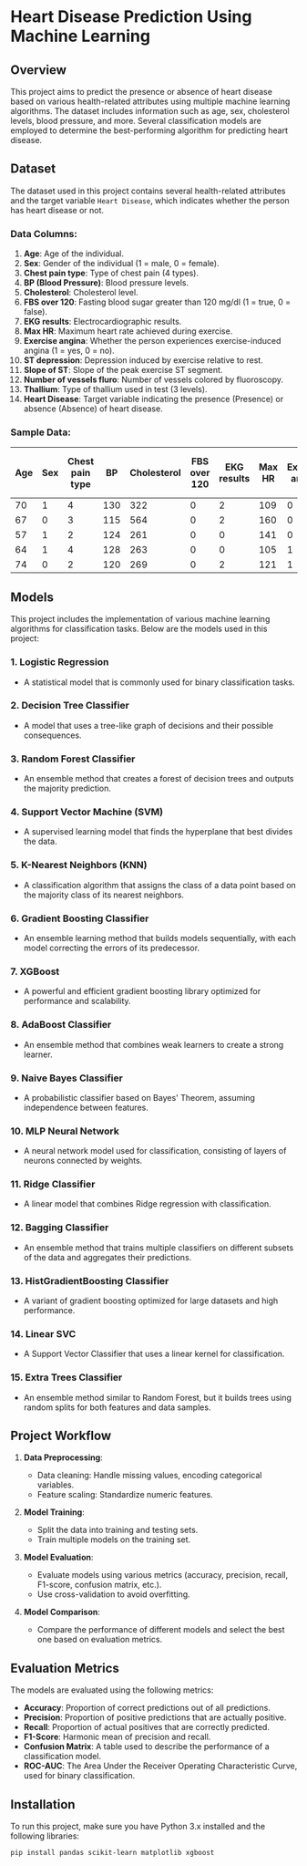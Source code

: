 # Heart Disease Prediction Using Machine Learning

## Overview

This project aims to predict the presence or absence of heart disease based on various health-related attributes using multiple machine learning algorithms. The dataset includes information such as age, sex, cholesterol levels, blood pressure, and more. Several classification models are employed to determine the best-performing algorithm for predicting heart disease.

## Dataset

The dataset used in this project contains several health-related attributes and the target variable `Heart Disease`, which indicates whether the person has heart disease or not.

### Data Columns:
1. **Age**: Age of the individual.
2. **Sex**: Gender of the individual (1 = male, 0 = female).
3. **Chest pain type**: Type of chest pain (4 types).
4. **BP (Blood Pressure)**: Blood pressure levels.
5. **Cholesterol**: Cholesterol level.
6. **FBS over 120**: Fasting blood sugar greater than 120 mg/dl (1 = true, 0 = false).
7. **EKG results**: Electrocardiographic results.
8. **Max HR**: Maximum heart rate achieved during exercise.
9. **Exercise angina**: Whether the person experiences exercise-induced angina (1 = yes, 0 = no).
10. **ST depression**: Depression induced by exercise relative to rest.
11. **Slope of ST**: Slope of the peak exercise ST segment.
12. **Number of vessels fluro**: Number of vessels colored by fluoroscopy.
13. **Thallium**: Type of thallium used in test (3 levels).
14. **Heart Disease**: Target variable indicating the presence (Presence) or absence (Absence) of heart disease.

### Sample Data:
| Age | Sex | Chest pain type | BP  | Cholesterol | FBS over 120 | EKG results | Max HR | Exercise angina | ST depression | Slope of ST | Number of vessels fluro | Thallium | Heart Disease |
|-----|-----|-----------------|-----|-------------|--------------|-------------|--------|-----------------|---------------|-------------|-------------------------|----------|---------------|
| 70  | 1   | 4               | 130 | 322         | 0            | 2           | 109    | 0               | 2.4           | 2           | 3                       | 3        | Presence      |
| 67  | 0   | 3               | 115 | 564         | 0            | 2           | 160    | 0               | 1.6           | 2           | 0                       | 7        | Absence       |
| 57  | 1   | 2               | 124 | 261         | 0            | 0           | 141    | 0               | 0.3           | 1           | 0                       | 7        | Presence      |
| 64  | 1   | 4               | 128 | 263         | 0            | 0           | 105    | 1               | 0.2           | 2           | 1                       | 7        | Absence       |
| 74  | 0   | 2               | 120 | 269         | 0            | 2           | 121    | 1               | 0.2           | 1           | 1                       | 3        | Absence       |

## Models

This project includes the implementation of various machine learning algorithms for classification tasks. Below are the models used in this project:

### 1. **Logistic Regression**
   - A statistical model that is commonly used for binary classification tasks.
   
### 2. **Decision Tree Classifier**
   - A model that uses a tree-like graph of decisions and their possible consequences.

### 3. **Random Forest Classifier**
   - An ensemble method that creates a forest of decision trees and outputs the majority prediction.

### 4. **Support Vector Machine (SVM)**
   - A supervised learning model that finds the hyperplane that best divides the data.

### 5. **K-Nearest Neighbors (KNN)**
   - A classification algorithm that assigns the class of a data point based on the majority class of its nearest neighbors.

### 6. **Gradient Boosting Classifier**
   - An ensemble learning method that builds models sequentially, with each model correcting the errors of its predecessor.

### 7. **XGBoost**
   - A powerful and efficient gradient boosting library optimized for performance and scalability.

### 8. **AdaBoost Classifier**
   - An ensemble method that combines weak learners to create a strong learner.

### 9. **Naive Bayes Classifier**
   - A probabilistic classifier based on Bayes' Theorem, assuming independence between features.

### 10. **MLP Neural Network**
   - A neural network model used for classification, consisting of layers of neurons connected by weights.

### 11. **Ridge Classifier**
   - A linear model that combines Ridge regression with classification.

### 12. **Bagging Classifier**
   - An ensemble method that trains multiple classifiers on different subsets of the data and aggregates their predictions.

### 13. **HistGradientBoosting Classifier**
   - A variant of gradient boosting optimized for large datasets and high performance.

### 14. **Linear SVC**
   - A Support Vector Classifier that uses a linear kernel for classification.

### 15. **Extra Trees Classifier**
   - An ensemble method similar to Random Forest, but it builds trees using random splits for both features and data samples.

## Project Workflow

1. **Data Preprocessing**: 
   - Data cleaning: Handle missing values, encoding categorical variables.
   - Feature scaling: Standardize numeric features.

2. **Model Training**:
   - Split the data into training and testing sets.
   - Train multiple models on the training set.

3. **Model Evaluation**:
   - Evaluate models using various metrics (accuracy, precision, recall, F1-score, confusion matrix, etc.).
   - Use cross-validation to avoid overfitting.

4. **Model Comparison**:
   - Compare the performance of different models and select the best one based on evaluation metrics.

## Evaluation Metrics

The models are evaluated using the following metrics:
- **Accuracy**: Proportion of correct predictions out of all predictions.
- **Precision**: Proportion of positive predictions that are actually positive.
- **Recall**: Proportion of actual positives that are correctly predicted.
- **F1-Score**: Harmonic mean of precision and recall.
- **Confusion Matrix**: A table used to describe the performance of a classification model.
- **ROC-AUC**: The Area Under the Receiver Operating Characteristic Curve, used for binary classification.

## Installation

To run this project, make sure you have Python 3.x installed and the following libraries:

```bash
pip install pandas scikit-learn matplotlib xgboost
